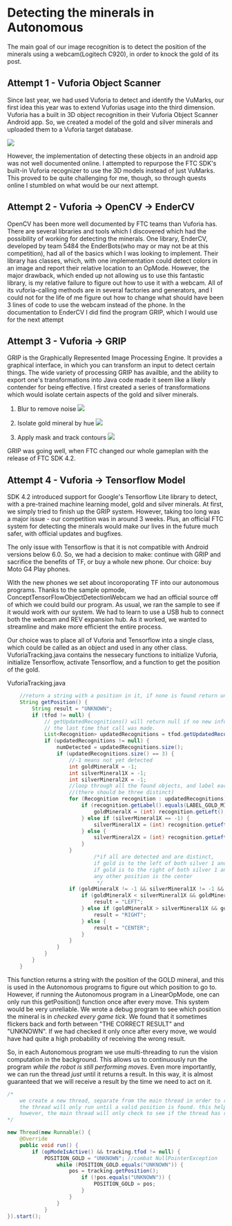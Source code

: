 # Detecting the minerals in Autonomous

The main goal of our image recognition is to detect the position of the minerals using a webcam(Logitech C920), in order to knock the gold of its post.

## Attempt 1 - Vuforia Object Scanner

Since last year, we had used Vuforia to detect and identify the VuMarks, our first idea this year was to extend Vuforias usage into the third dimension. Vuforia has a built in 3D object recognition in their Vuforia Object Scanner Android app. So, we created a model of the gold and silver minerals and uploaded them to a Vuforia target database.

![](att1-gold.PNG)

However, the implementation of detecting these objects in an android app was not well documented online. I attempted to repurpose the FTC SDK's built-in Vuforia recognizer to use the 3D models instead of just VuMarks. This proved to be quite challenging for me, though, so through quests online I stumbled on what would be our next attempt.

## Attempt 2 - Vuforia → OpenCV → EnderCV 

OpenCV has been more well documented by FTC teams than Vuforia has. There are several libraries and tools which I discovered which had the possibility of working for detecting the minerals. One library, EnderCV, developed by team 5484 the EnderBots(who may or may not be at this competition), had all of the basics which I was looking to implement. Their library has classes, which, with one implementation could detect colors in an image and report their relative location to an OpMode. However, the major drawback, which ended up not allowing us to use this fantastic library, is my relative failure to figure out how to use it with a webcam. All of its vuforia-calling methods are in several factories and generators, and I could not for the life of me figure out how to change what should have been 3 lines of code to use the webcam instead of the phone. In the documentation to EnderCV I did find the program GRIP, which I would use for the next attempt

## Attempt 3 - Vuforia → GRIP

GRIP is the Graphically Represented Image Processing Engine. It provides a graphical interface, in which you can transform an input to detect certain things. The wide variety of processing GRIP has availble, and the ability to export one's transformations into Java code made it seem like a likely contender for being effective. I first created a series of transformations which would isolate certain aspects of the gold and silver minerals.

1. Blur to remove noise
![](att2-grip.PNG)

2. Isolate gold mineral by hue
![](att2-grip2.PNG)

3. Apply mask and track contours
![](att2-grip3.PNG)

GRIP was going well, when FTC changed our whole gameplan with the release of FTC SDK 4.2.

## Attempt 4 - Vuforia → Tensorflow Model

SDK 4.2 introduced support for Google's Tensorflow Lite library to detect, with a pre-trained machine learning model, gold and silver minerals. At first, we simply tried to finish up the GRIP system. However, taking too long was a major issue - our competition was in around 3 weeks. Plus, an official FTC system for detecting the minerals would make our lives in the future much safer, with official updates and bugfixes.

The only issue with Tensorflow is that it is not compatible with Android versions below 6.0. So, we had a decision to make: continue with GRIP and sacrifice the benefits of TF, or buy a whole new phone. Our choice: buy Moto G4 Play phones.

With the new phones we set about incoroporating TF into our autonomous programs. Thanks to the sample opmode, ConceptTensorFlowObjectDetectionWebcam we had an official source off of which we could build our program. As usual, we ran the sample to see if it would work with our system. We had to learn to use a USB hub to connect both the webcam and REV expansion hub. As it worked, we wanted to streamline and make more efficient the entire process.

Our choice was to place all of Vuforia and Tensorflow into a single class, which could be called as an object and used in any other class. VuforiaTracking.java contains the nessecary functions to initialize Vuforia, initialize Tensorflow, activate Tensorflow, and a function to get the position of the gold.

VuforiaTracking.java
```java
    //return a string with a position in it, if none is found return unknown
    String getPosition() {
        String result = "UNKNOWN";
        if (tfod != null) {
            // getUpdatedRecognitions() will return null if no new information is available since
            // the last time that call was made.
            List<Recognition> updatedRecognitions = tfod.getUpdatedRecognitions();
            if (updatedRecognitions != null) {
                numDetected = updatedRecognitions.size();
                if (updatedRecognitions.size() == 3) {
                    //-1 means not yet detected
                    int goldMineralX = -1;
                    int silverMineral1X = -1;
                    int silverMineral2X = -1;
                    //loop through all the found objects, and label each with their respective x values
                    //(there should be three distinct)
                    for (Recognition recognition : updatedRecognitions) {
                        if (recognition.getLabel().equals(LABEL_GOLD_MINERAL)) {
                            goldMineralX = (int) recognition.getLeft();
                        } else if (silverMineral1X == -1) {
                            silverMineral1X = (int) recognition.getLeft();
                        } else {
                            silverMineral2X = (int) recognition.getLeft();
                        }
                    }
                            /*if all are detected and are distinct, 
                            if gold is to the left of both silver 1 and 2, it is in position left. 
                            if gold is to the right of both silver 1 and 2, it is in position right. 
                            any other position is the center
                             */
                    if (goldMineralX != -1 && silverMineral1X != -1 && silverMineral2X != -1) {
                        if (goldMineralX < silverMineral1X && goldMineralX < silverMineral2X) {
                            result = "LEFT";
                        } else if (goldMineralX > silverMineral1X && goldMineralX > silverMineral2X) {
                            result = "RIGHT";
                        } else {
                            result = "CENTER";
                        }
                    }
                }
            }
        }
    }
```
This function returns a string with the position of the GOLD mineral, and this is used in the Autonomous programs to figure out which position to go to. However, if running the Autonomous program in a LinearOpMode, one can only run this getPosition() function once after every move. This system would be very unreliable. We wrote a debug program to see which position the mineral is in *checked every game tick.* We found that it sometimes flickers back and forth between "THE CORRECT RESULT" and "UNKNOWN". If we had checked it only once after every move, we would have had quite a high probability of receiving the wrong result.

So, in each Autonomous program we use multi-threading to run the vision computation in the background. This allows us to continuously run the program *while the robot is still performing moves*. Even more importantly, we can run the thread *just* until it returns a result. In this way, it is almost guaranteed that we will receive a result by the time we need to act on it.

```java
/*
    we create a new thread, separate from the main thread in order to run the vision processing while the robot is moving.
    the thread will only run until a valid position is found. this helps with an issue with detecting more than 3 objects or less than 3.
    however, the main thread will only check to see if the thread has returned a result after each move.
*/

new Thread(new Runnable() {
    @Override
    public void run() {
        if (opModeIsActive() && tracking.tfod != null) {
            POSITION_GOLD = "UNKNOWN"; //combat NullPointerException
                while (POSITION_GOLD.equals("UNKNOWN")) {
                    pos = tracking.getPosition();
                        if (!pos.equals("UNKNOWN")) {
                            POSITION_GOLD = pos;
                        }
                    }
                }
            }
}).start();
``` 
